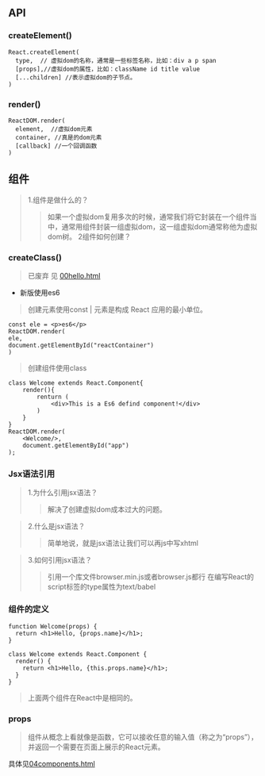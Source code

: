 ## API

### createElement()
```
React.createElement(
  type,  // 虚拟dom的名称，通常是一些标签名称，比如：div a p span
  [props],//虚拟dom的属性，比如：className id title value
  [...children] //表示虚拟dom的子节点。     
)
```
### render()
```
ReactDOM.render(
  element,  //虚拟dom元素
  container, //真是的dom元素
  [callback] //一个回调函数
)
```
## 组件

> 1.组件是做什么的？
>> 如果一个虚拟dom复用多次的时候，通常我们将它封装在一个组件当中，通常用组件封装一组虚拟dom，这一组虚拟dom通常称他为虚拟dom树。
> 2组件如何创建？
### createClass()

> 已废弃 见 [00hello.html](https://github.com/vervin/react-demo/blob/master/react-toturial/00hello.html)

* 新版使用es6

>创建元素使用const | 元素是构成 React 应用的最小单位。
```
const ele = <p>es6</p>
ReactDOM.render(
ele,
document.getElementById("reactContainer")
)
```

>创建组件使用class

```
class Welcome extends React.Component{
    render(){
        renturn (
            <div>This is a Es6 defind component!</div>
        )
    }
}
ReactDOM.render(
    <Welcome/>,
    document.getElementById("app")
);
```
### Jsx语法引用
> 1.为什么引用jsx语法？
>>  解决了创建虚拟dom成本过大的问题。

> 2.什么是jsx语法？
>> 简单地说，就是jsx语法让我们可以再js中写xhtml

> 3.如何引用jsx语法？
>>引用一个库文件browser.min.js或者browser.js都行
在编写React的script标签的type属性为text/babel

### 组件的定义
```
function Welcome(props) {
  return <h1>Hello, {props.name}</h1>;
}
```
```
class Welcome extends React.Component {
  render() {
    return <h1>Hello, {this.props.name}</h1>;
  }
}
```
> 上面两个组件在React中是相同的。
### props
> 组件从概念上看就像是函数，它可以接收任意的输入值（称之为“props”），并返回一个需要在页面上展示的React元素。

具体见[04components.html](https://github.com/vervin/react-demo/blob/master/react-toturial/04Components.html)

